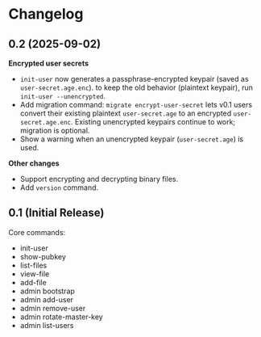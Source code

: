 # Changelog

## 0.2 (2025-09-02)

**Encrypted user secrets**
- `init-user` now generates a passphrase-encrypted keypair (saved as `user-secret.age.enc`).
  to keep the old behavior (plaintext keypair), run `init-user --unencrypted`.
- Add migration command: `migrate encrypt-user-secret` lets v0.1 users convert their
  existing plaintext `user-secret.age` to an encrypted `user-secret.age.enc`.
  Existing unencrypted keypairs continue to work; migration is optional.
- Show a warning when an unencrypted keypair (`user-secret.age`) is used.

**Other changes**
- Support encrypting and decrypting binary files.
- Add `version` command.

## 0.1 (Initial Release)

Core commands:
- init-user
- show-pubkey
- list-files
- view-file
- add-file
- admin bootstrap
- admin add-user
- admin remove-user
- admin rotate-master-key
- admin list-users
